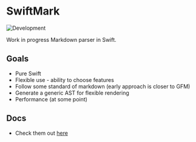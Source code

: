 # SwiftMark

![Development](https://github.com/WCByrne/SwiftMark/workflows/Main/badge.svg)

Work in progress Markdown parser in Swift.

## Goals
* Pure Swift
* Flexible use - ability to choose features
* Follow some standard of markdown (early approach is closer to GFM)
* Generate a generic AST for flexible rendering
* Performance (at some point)

## Docs

* Check them out [here](https://wcbyrne.github.io/SwiftMark/)
